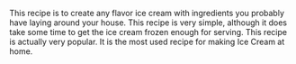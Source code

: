 This recipe is to create any flavor ice cream with ingredients you probably have laying around your house. This recipe is very simple, although it does take some time to 
get the ice cream frozen enough for serving. This recipe is actually very popular. It is the most used recipe for making Ice Cream at home.

